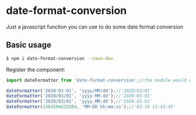 # date-format-conversion
Just a javascript function you can use to do some date format conversion

## Basic usage
```bash
$ npm i date-format-conversion --save-dev
```
Register the component:    
```js
import dateFormatter from 'date-format-conversion';//the module would export a function, you can rename it

dateFormatter('2020-03-01', 'yyyy/MM/dd');//'2020/03/01'
dateFormatter('2020/03/01', 'yyyy-MM-dd');//'2020-03-01'
dateFormatter('2020/03/01', 'yyyy.MM.dd');//'2020.03.01'
dateFormatter(1584596625304, 'MM-DD hh:mm:ss');//'03-19 13:43:45'
```
